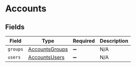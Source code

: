 # Accounts


## Fields

| Field                                                   | Type                                                    | Required                                                | Description                                             |
| ------------------------------------------------------- | ------------------------------------------------------- | ------------------------------------------------------- | ------------------------------------------------------- |
| `groups`                                                | [AccountsGroups](../../models/shared/accountsgroups.md) | :heavy_minus_sign:                                      | N/A                                                     |
| `users`                                                 | [AccountsUsers](../../models/shared/accountsusers.md)   | :heavy_minus_sign:                                      | N/A                                                     |